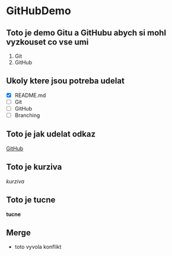 # GitHubDemo

## Toto je demo Gitu a GitHubu abych si mohl vyzkouset co vse umi
1. Git
1. GitHub


## Ukoly ktere jsou potreba udelat
- [x] README.md
- [ ] Git
- [ ] GitHub
- [ ] Branching

## Toto je jak udelat odkaz
[GitHub](https://github.com)

## Toto je kurziva
*kurziva*

## Toto je tucne
**tucne**

## Merge
-  toto vyvola konflikt